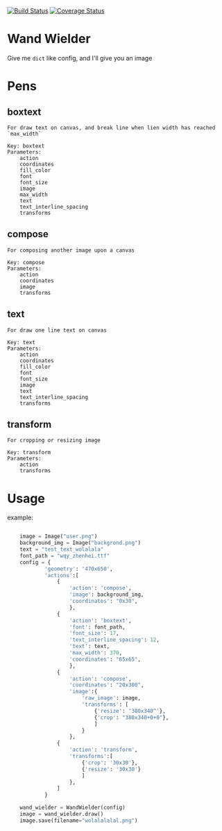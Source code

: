 [![Build Status](https://travis-ci.org/wooparadog/wand_wielder.svg?branch=master)](https://travis-ci.org/wooparadog/wand_wielder) [![Coverage Status](https://coveralls.io/repos/wooparadog/wand_wielder/badge.png?branch=master)](https://coveralls.io/r/wooparadog/wand_wielder?branch=master)

# Wand Wielder

Give me `dict` like config, and I'll give you an image

# Pens

## boxtext

    For draw text on canvas, and break line when lien width has reached `max_width` 

    Key: boxtext
    Parameters:
        action
        coordinates
        fill_color
        font
        font_size
        image
        max_width
        text
        text_interline_spacing
        transforms

## compose

    For composing another image upon a canvas 

    Key: compose
    Parameters:
        action
        coordinates
        image
        transforms

## text

    For draw one line text on canvas 

    Key: text
    Parameters:
        action
        coordinates
        fill_color
        font
        font_size
        image
        text
        text_interline_spacing
        transforms

## transform

    For cropping or resizing image 

    Key: transform
    Parameters:
        action
        transforms

# Usage

example:

```python

    image = Image("user.png")
    background_img = Image("backgrond.png")
    text = "test_text_wolalala"
    font_path = "wqy_zhenhei.ttf"
    config = {
            'geometry': '470x650',
            'actions':[
                {
                    'action': 'compose',
                    'image': background_img,
                    'coordinates': "0x30",
                    },
                {
                    'action': 'boxtext',
                    'font': font_path,
                    'font_size': 17,
                    'text_interline_spacing': 12,
                    'text': text,
                    'max_width': 370,
                    'coordinates': "65x65",
                    },
                {
                    'action': 'compose',
                    'coordinates': "20x300",
                    'image':{
                        'raw_image': image,
                        'transforms': [
                            {'resize': '380x340^'},
                            {'crop': "380x340+0+0"},
                            ]
                        }
                    },
                {
                    'action': 'transform',
                    'transforms':[
                        {'crop': '30x30'},
                        {'resize': '30x30'}
                        ]
                    },
                ]
            }

    wand_wielder = WandWielder(config)
    image = wand_wielder.draw()
    image.save(filename="wolalalalal.png")
```
